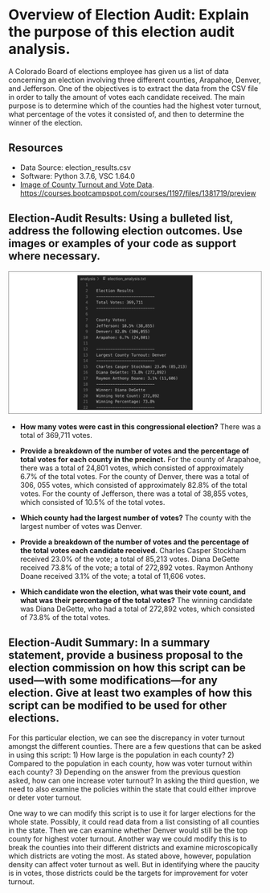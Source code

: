 # Overview of Election Audit: Explain the purpose of this election audit analysis.
A Colorado Board of elections employee has given us a list of data concerning an election involving three different counties, Arapahoe, Denver, and Jefferson. One of the objectives is to extract the data from the CSV file in order to tally the amount of votes each candidate received. The main purpose is to determine which of the counties had the highest voter turnout, what percentage of the votes it consisted of, and then to determine the winner of the election.

## Resources
- Data Source: election_results.csv
- Software: Python 3.7.6, VSC 1.64.0
- [Image of County Turnout and Vote Data](n.d.). https://courses.bootcampspot.com/courses/1197/files/1381719/preview

## Election-Audit Results: Using a bulleted list, address the following election outcomes. Use images or examples of your code as support where necessary.

![Module_3_Challenge](Resources/Module_3_Challenge.png)

* **How many votes were cast in this congressional election?** There was a total of 369,711 votes.

* **Provide a breakdown of the number of votes and the percentage of total votes for each county in the precinct.**
For the county of Arapahoe, there was a total of 24,801 votes, which consisted of approximately 6.7% of the total votes. For the county of Denver, there was a total of 306, 055 votes, which consisted of approximately 82.8% of the total votes. For the county of Jefferson, there was a total of 38,855 votes, which consisted of 10.5% of the total votes.

* **Which county had the largest number of votes?**
The county with the largest number of votes was Denver.

* **Provide a breakdown of the number of votes and the percentage of the total votes each candidate received.**
Charles Casper Stockham received 23.0% of the vote; a total of 85,213 votes. Diana DeGette received 73.8% of the vote; a total of 272,892 votes. Raymon Anthony Doane received 3.1% of the vote; a total of 11,606 votes.

* **Which candidate won the election, what was their vote count, and what was their percentage of the total votes?**
The winning candidate was Diana DeGette, who had a total of 272,892 votes, which consisted of 73.8% of the total votes.

## Election-Audit Summary: In a summary statement, provide a business proposal to the election commission on how this script can be used—with some modifications—for any election. Give at least two examples of how this script can be modified to be used for other elections.
For this particular election, we can see the discrepancy in voter turnout amongst the different counties. There are a few questions that can be asked in using this script: 1) How large is the population in each county? 2) Compared to the population in each county, how was voter turnout within each county? 3) Depending on the answer from the previous question asked, how can one increase voter turnout? In asking the third question, we need to also examine the policies within the state that could either improve or deter voter turnout. 

One way to we can modify this script is to use it for larger elections for the whole state. Possibly, it could read data from a list consisting of all counties in the state. Then we can examine whether Denver would still be the top county for highest voter turnout. Another way we could modify this is to break the counties into their different districts and examine microscopically which districts are voting the most. As stated above, however, population density can affect voter turnout as well. But in identifying where the paucity is in votes, those districts could be the targets for improvement for voter turnout.

